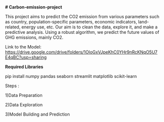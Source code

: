 **# Carbon-emission-project**

This project aims to predict the CO2 emission from various parameters such as country, population-specific parameters, economic indicators, land-related, energy use, etc. Our aim is to clean the data, explore it, and make a predictive analysis. Using a robust algorithm, we predict the future values of GHG emissions, mainly CO2.

Link to the Model: https://drive.google.com/drive/folders/1OloGxVJpeKhC0YHr9nRcKNqO5U7E4qBC?usp=sharing


**Required Libraries**

pip install numpy pandas seaborn streamlit matplotlib scikit-learn

Steps :

1)Data Preparation

2)Data Exploration

3)Model Building and Prediction
